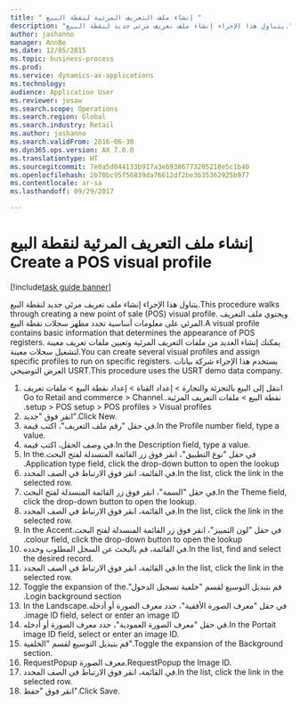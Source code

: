 ```yaml
--- 
title: " إنشاء ملف التعريف المرئية لنقطة البيع‬ "
description: "يتناول هذا الإجراء إنشاء ملف تعريف مرئي‬ جديد لنقطة البيع."
author: jashanno
manager: AnnBe
ms.date: 12/05/2015
ms.topic: business-process
ms.prod: 
ms.service: dynamics-ax-applications
ms.technology: 
audience: Application User
ms.reviewer: josaw
ms.search.scope: Operations
ms.search.region: Global
ms.search.industry: Retail
ms.author: jashanno
ms.search.validFrom: 2016-06-30
ms.dyn365.ops.version: AX 7.0.0
ms.translationtype: HT
ms.sourcegitcommit: 7e0a5d044133b917a3eb9386773205218e5c1b40
ms.openlocfilehash: 2b70bc95f56839da76612df2be3b35362925b977
ms.contentlocale: ar-sa
ms.lasthandoff: 09/29/2017

---
```

# <a name="create-a-pos-visual-profile"></a><span data-ttu-id="b83b5-103"> إنشاء ملف التعريف المرئية لنقطة البيع‬ </span><span class="sxs-lookup"><span data-stu-id="b83b5-103">Create a POS visual profile</span></span> 

[!include[task guide banner](../includes/task-guide-banner.md)]

<span data-ttu-id="b83b5-104">يتناول هذا الإجراء إنشاء ملف تعريف مرئي‬ جديد لنقطة البيع.</span><span class="sxs-lookup"><span data-stu-id="b83b5-104">This procedure walks through creating a new point of sale (POS) visual profile.</span></span> <span data-ttu-id="b83b5-105">ويحتوي ملف التعريف المرئي على معلومات أساسية تحدد مظهر سجلات نقطة البيع.</span><span class="sxs-lookup"><span data-stu-id="b83b5-105">A visual profile contains basic information that determines the appearance of POS registers.</span></span> <span data-ttu-id="b83b5-106">يمكنك إنشاء العديد من ملفات التعريف المرئية وتعيين ملفات تعريف معينة لتشغيل سجلات معينة.</span><span class="sxs-lookup"><span data-stu-id="b83b5-106">You can create several visual profiles and assign specific profiles to run on specific registers.</span></span> <span data-ttu-id="b83b5-107">يستخدم هذا الإجراء شركة بيانات العرض التوضيحي USRT.</span><span class="sxs-lookup"><span data-stu-id="b83b5-107">This procedure uses the USRT demo data company.</span></span>

1. <span data-ttu-id="b83b5-108">انتقل إلى البيع بالتجزئة والتجارة > إعداد القناة > إعداد نقطة البيع > ‏‫ملفات تعريف نقطة البيع‬ > ‏‫ملفات التعريف المرئية..</span><span class="sxs-lookup"><span data-stu-id="b83b5-108">Go to Retail and commerce > Channel setup > POS setup > POS profiles > Visual profiles.</span></span>
2. <span data-ttu-id="b83b5-109">انقر فوق "جديد".</span><span class="sxs-lookup"><span data-stu-id="b83b5-109">Click New.</span></span>
3. <span data-ttu-id="b83b5-110">في حقل "‏‫رقم ملف التعريف‬"، اكتب قيمة.</span><span class="sxs-lookup"><span data-stu-id="b83b5-110">In the Profile number field, type a value.</span></span>
4. <span data-ttu-id="b83b5-111">في وصف الحقل، اكتب قيمة.</span><span class="sxs-lookup"><span data-stu-id="b83b5-111">In the Description field, type a value.</span></span>
5. <span data-ttu-id="b83b5-112">في حقل "‏‫نوع التطبيق"، انقر فوق زر القائمة المنسدلة لفتح البحث.</span><span class="sxs-lookup"><span data-stu-id="b83b5-112">In the Application type field, click the drop-down button to open the lookup.</span></span>
6. <span data-ttu-id="b83b5-113">في القائمة، انقر فوق الارتباط في الصف المحدد.</span><span class="sxs-lookup"><span data-stu-id="b83b5-113">In the list, click the link in the selected row.</span></span>
7. <span data-ttu-id="b83b5-114">في حقل "السمة‬"، انقر فوق زر القائمة المنسدلة لفتح البحث.</span><span class="sxs-lookup"><span data-stu-id="b83b5-114">In the Theme field, click the drop-down button to open the lookup.</span></span>
8. <span data-ttu-id="b83b5-115">في القائمة، انقر فوق الارتباط في الصف المحدد.</span><span class="sxs-lookup"><span data-stu-id="b83b5-115">In the list, click the link in the selected row.</span></span>
9. <span data-ttu-id="b83b5-116">في حقل "‏‫لون التمييز"، انقر فوق زر القائمة المنسدلة لفتح البحث.</span><span class="sxs-lookup"><span data-stu-id="b83b5-116">In the Accent colour field, click the drop-down button to open the lookup.</span></span>
10. <span data-ttu-id="b83b5-117">في القائمة، قم بالبحث عن السجل المطلوب وحدده.</span><span class="sxs-lookup"><span data-stu-id="b83b5-117">In the list, find and select the desired record.</span></span>
11. <span data-ttu-id="b83b5-118">في القائمة، انقر فوق الارتباط في الصف المحدد.</span><span class="sxs-lookup"><span data-stu-id="b83b5-118">In the list, click the link in the selected row.</span></span>
12. <span data-ttu-id="b83b5-119">قم بتبديل التوسيع لقسم "‏‫خلفية تسجيل الدخول".</span><span class="sxs-lookup"><span data-stu-id="b83b5-119">Toggle the expansion of the Login background section.</span></span>
13. <span data-ttu-id="b83b5-120">في حقل "‏‫معرف الصورة الأفقية"، حدد معرف الصورة أو أدخله.</span><span class="sxs-lookup"><span data-stu-id="b83b5-120">In the Landscape image ID field, select or enter an image ID.</span></span>
14. <span data-ttu-id="b83b5-121">في حقل "‏‫معرف الصورة العمودية‬"، حدد معرف الصورة أو أدخله.</span><span class="sxs-lookup"><span data-stu-id="b83b5-121">In the Portait image ID field, select or enter an image ID.</span></span>
15. <span data-ttu-id="b83b5-122">قم بتبديل التوسيع لقسم "الخلفية‬".</span><span class="sxs-lookup"><span data-stu-id="b83b5-122">Toggle the expansion of the Background section.</span></span>
16. <span data-ttu-id="b83b5-123">RequestPopup معرف الصورة.</span><span class="sxs-lookup"><span data-stu-id="b83b5-123">RequestPopup the Image ID.</span></span>
17. <span data-ttu-id="b83b5-124">في القائمة، انقر فوق الارتباط في الصف المحدد.</span><span class="sxs-lookup"><span data-stu-id="b83b5-124">In the list, click the link in the selected row.</span></span>
18. <span data-ttu-id="b83b5-125">انقر فوق "حفظ".</span><span class="sxs-lookup"><span data-stu-id="b83b5-125">Click Save.</span></span>


